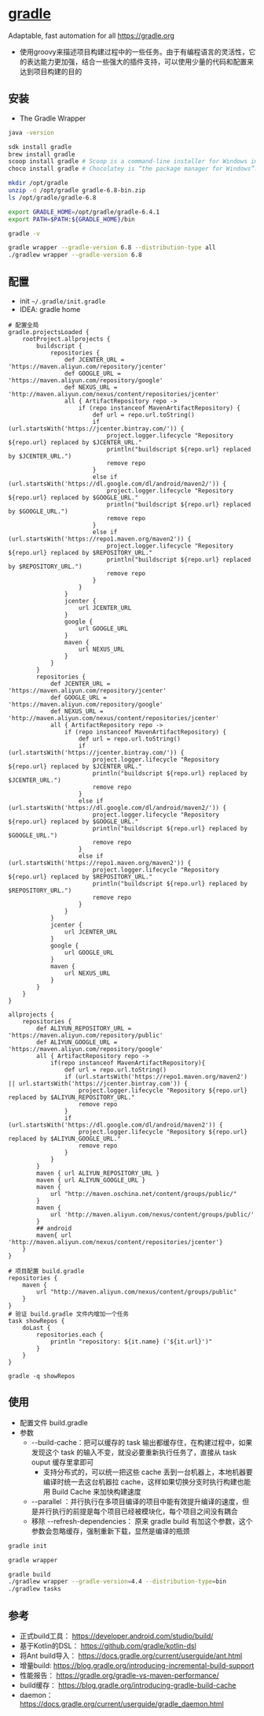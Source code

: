 # [gradle](https://github.com/gradle/gradle)

Adaptable, fast automation for all <https://gradle.org>

* 使用groovy来描述项目构建过程中的一些任务。由于有编程语言的灵活性，它的表达能力更加强，结合一些强大的插件支持，可以使用少量的代码和配置来达到项目构建的目的

## 安装

* The Gradle Wrapper

```sh
java -version

sdk install gradle
brew install gradle
scoop install gradle # Scoop is a command-line installer for Windows inspired by Homebrew.
choco install gradle # Chocolatey is “the package manager for Windows”.

mkdir /opt/gradle
unzip -d /opt/gradle gradle-6.8-bin.zip
ls /opt/gradle/gradle-6.8

export GRADLE_HOME=/opt/gradle/gradle-6.4.1
export PATH=$PATH:${GRADLE_HOME}/bin

gradle -v

gradle wrapper --gradle-version 6.8 --distribution-type all
./gradlew wrapper --gradle-version 6.8
```

## 配置

* init `~/.gradle/init.gradle`
* IDEA: gradle home

```
# 配置全局
gradle.projectsLoaded {
    rootProject.allprojects {
        buildscript {
            repositories {
                def JCENTER_URL = 'https://maven.aliyun.com/repository/jcenter'
                def GOOGLE_URL = 'https://maven.aliyun.com/repository/google'
                def NEXUS_URL = 'http://maven.aliyun.com/nexus/content/repositories/jcenter'
                all { ArtifactRepository repo ->
                    if (repo instanceof MavenArtifactRepository) {
                        def url = repo.url.toString()
                        if (url.startsWith('https://jcenter.bintray.com/')) {
                            project.logger.lifecycle "Repository ${repo.url} replaced by $JCENTER_URL."
                            println("buildscript ${repo.url} replaced by $JCENTER_URL.")
                            remove repo
                        }
                        else if (url.startsWith('https://dl.google.com/dl/android/maven2/')) {
                            project.logger.lifecycle "Repository ${repo.url} replaced by $GOOGLE_URL."
                            println("buildscript ${repo.url} replaced by $GOOGLE_URL.")
                            remove repo
                        }
                        else if (url.startsWith('https://repo1.maven.org/maven2')) {
                            project.logger.lifecycle "Repository ${repo.url} replaced by $REPOSITORY_URL."
                            println("buildscript ${repo.url} replaced by $REPOSITORY_URL.")
                            remove repo
                        }
                    }
                }
                jcenter {
                    url JCENTER_URL
                }
                google {
                    url GOOGLE_URL
                }
                maven {
                    url NEXUS_URL
                }
            }
        }
        repositories {
            def JCENTER_URL = 'https://maven.aliyun.com/repository/jcenter'
            def GOOGLE_URL = 'https://maven.aliyun.com/repository/google'
            def NEXUS_URL = 'http://maven.aliyun.com/nexus/content/repositories/jcenter'
            all { ArtifactRepository repo ->
                if (repo instanceof MavenArtifactRepository) {
                    def url = repo.url.toString()
                    if (url.startsWith('https://jcenter.bintray.com/')) {
                        project.logger.lifecycle "Repository ${repo.url} replaced by $JCENTER_URL."
                        println("buildscript ${repo.url} replaced by $JCENTER_URL.")
                        remove repo
                    }
                    else if (url.startsWith('https://dl.google.com/dl/android/maven2/')) {
                        project.logger.lifecycle "Repository ${repo.url} replaced by $GOOGLE_URL."
                        println("buildscript ${repo.url} replaced by $GOOGLE_URL.")
                        remove repo
                    }
                    else if (url.startsWith('https://repo1.maven.org/maven2')) {
                        project.logger.lifecycle "Repository ${repo.url} replaced by $REPOSITORY_URL."
                        println("buildscript ${repo.url} replaced by $REPOSITORY_URL.")
                        remove repo
                    }
                }
            }
            jcenter {
                url JCENTER_URL
            }
            google {
                url GOOGLE_URL
            }
            maven {
                url NEXUS_URL
            }
        }
    }
}

allprojects {
    repositories {
        def ALIYUN_REPOSITORY_URL = 'https://maven.aliyun.com/repository/public'
        def ALIYUN_GOOGLE_URL = 'https://maven.aliyun.com/repository/google'
        all { ArtifactRepository repo ->
            if(repo instanceof MavenArtifactRepository){
                def url = repo.url.toString()
                if (url.startsWith('https://repo1.maven.org/maven2') || url.startsWith('https://jcenter.bintray.com')) {
                    project.logger.lifecycle "Repository ${repo.url} replaced by $ALIYUN_REPOSITORY_URL."
                    remove repo
                }
                if (url.startsWith('https://dl.google.com/dl/android/maven2')) {
                    project.logger.lifecycle "Repository ${repo.url} replaced by $ALIYUN_GOOGLE_URL."
                    remove repo
                }
            }
        }
        maven { url ALIYUN_REPOSITORY_URL }
        maven { url ALIYUN_GOOGLE_URL }
        maven {
            url "http://maven.oschina.net/content/groups/public/"
        }
        maven {
            url 'http://maven.aliyun.com/nexus/content/groups/public/'
        }
        ## android
        maven{ url 'http://maven.aliyun.com/nexus/content/repositories/jcenter'}
    }
}

# 项目配置 build.gradle
repositories {
    maven {
        url "http://maven.aliyun.com/nexus/content/groups/public"
    }
}
# 验证 build.gradle 文件内增加一个任务
task showRepos {
    doLast {
        repositories.each {
            println "repository: ${it.name} ('${it.url}')"
        }
    }
}

gradle -q showRepos
```

## 使用

* 配置文件 build.gradle
* 参数
  - --build-cache：把可以缓存的 task 输出都缓存住，在构建过程中，如果发现这个 task 的输入不变，就没必要重新执行任务了，直接从 task ouput 缓存里拿即可
    + 支持分布式的，可以统一把这些 cache 丢到一台机器上，本地机器要编译时统一去这台机器拉 cache，这样如果切换分支时执行构建也能用 Build Cache 来加快构建速度
  - --parallel ：并行执行在多项目编译的项目中能有效提升编译的速度，但是并行执行的前提是每个项目已经被模块化，每个项目之间没有耦合
  - 移除 --refresh-dependencies： 原来 gradle build 有加这个参数，这个参数会忽略缓存，强制重新下载，显然是编译的瓶颈

```sh
gradle init

gradle wrapper

gradle build
./gradlew wrapper --gradle-version=4.4 --distribution-type=bin
./gradlew tasks
```

## 参考

* 正式build工具： <https://developer.android.com/studio/build/>
* 基于Kotlin的DSL： <https://github.com/gradle/kotlin-dsl>
* 将Ant build导入： <https://docs.gradle.org/current/userguide/ant.html>
* 增量build: <https://blog.gradle.org/introducing-incremental-build-support>
* 性能报告： <https://gradle.org/gradle-vs-maven-performance/>
* build缓存： <https://blog.gradle.org/introducing-gradle-build-cache>
* daemon： <https://docs.gradle.org/current/userguide/gradle_daemon.html>
